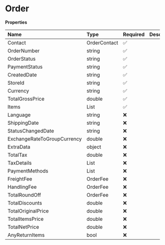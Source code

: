 # Order

**Properties**

| Name                        | Type                     | Required | Description |
| :-------------------------- | :----------------------- | :------- | :---------- |
| Contact                     | OrderContact             | ✅       |             |
| OrderNumber                 | string                   | ✅       |             |
| OrderStatus                 | string                   | ✅       |             |
| PaymentStatus               | string                   | ✅       |             |
| CreatedDate                 | string                   | ✅       |             |
| StoreId                     | string                   | ✅       |             |
| Currency                    | string                   | ✅       |             |
| TotalGrossPrice             | double                   | ✅       |             |
| Items                       | List<OrderItem>          | ✅       |             |
| Language                    | string                   | ❌       |             |
| ShippingDate                | string                   | ❌       |             |
| StatusChangedDate           | string                   | ❌       |             |
| ExchangeRateToGroupCurrency | double                   | ❌       |             |
| ExtraData                   | object                   | ❌       |             |
| TotalTax                    | double                   | ❌       |             |
| TaxDetails                  | List<TaxDetail>          | ❌       |             |
| PaymentMethods              | List<OrderPaymentMethod> | ❌       |             |
| FreightFee                  | OrderFee                 | ❌       |             |
| HandlingFee                 | OrderFee                 | ❌       |             |
| TotalRoundOff               | OrderFee                 | ❌       |             |
| TotalDiscounts              | double                   | ❌       |             |
| TotalOriginalPrice          | double                   | ❌       |             |
| TotalItemsPrice             | double                   | ❌       |             |
| TotalNetPrice               | double                   | ❌       |             |
| AnyReturnItems              | bool                     | ❌       |             |

<!-- This file was generated by liblab | https://liblab.com/ -->

